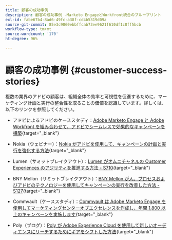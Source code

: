 ```yaml
---
title: 顧客の成功事例
description: 顧客の成功事例 -Marketo EngageとWorkfront統合のブループリント
exl-id: fabe67b4-8ad6-49fc-a38f-cd4b5319d09a
source-git-commit: 85e3c9060ebbffcab73ee9621f610df1c8ff5bcb
workflow-type: tm+mt
source-wordcount: '170'
ht-degree: 96%

---
```


# 顧客の成功事例 {#customer-success-stories}

複数の業界のアドビの顧客は、組織全体の効率と可視性を促進するために、マーケティング計画と実行の整合性を取ることの価値を認識しています。詳しくは、以下のリンクを参照してください。

* アドビによるアドビのケーススタディ：[Adobe Marketo Engage と Adobe Workfront を組み合わせて、アドビでシームレスで効果的なキャンペーンを構築](https://business.adobe.com/customer-success-stories/adobe-campaign-orchestration-case-study){target="_blank"}

* Nokia（ウェビナー）：[Nokia がアドビを使用して、キャンペーンの計画と実行を強化する方法](https://engage.adobe.com/MarWF22Q4WBR-Registration.html){target="_blank"}

* Lumen（サミットブレイクアウト）：[Lumen がオムニチャネルの Customer Experiences のアジリティを推進する方法 - S710](https://business.adobe.com/summit/2022/sessions/how-lumen-drives-agility-for-omnichannel-customer-s710.html){target="_blank"}

* BNY Mellon（サミットブレイクアウト）：[BNY Mellon が人、プロセスおよびアドビのテクノロジーを使用してキャンペーンの実行を改善した方法 - S127](https://business.adobe.com/events/experience-makers-live/2022/sessions/how-bny-mellon-improved-campaign-execution-with-pe-s127.html){target="_blank"}

* Commvault（ケーススタディ）：[Commvault は Adobe Marketo Engage を使用してマーケティングセンターオブエクセレンスを作成し、年間 1,800 以上のキャンペーンを実施します](https://business.adobe.com/customer-success-stories/commvault-case-study){target="_blank"}

* Poly（ブログ）：[Poly が Adobe Experience Cloud を使用して新しいオーディエンスにリーチするためにギアをシフトした方法](https://business.adobe.com/blog/basics/how-poly-shifted-gears-reach-new-audiences-adobe-experience-cloud){target="_blank"}
